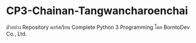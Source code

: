 # CP3-Chainan-Tangwancharoenchai
ตัวอย่าง Repository คอร์สเรียน Complete Python 3 Programming โดย BorntoDev Co., Ltd.
